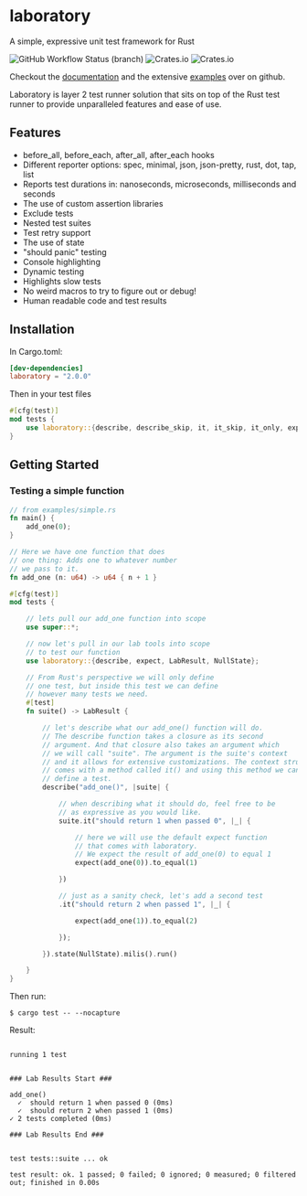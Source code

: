 # laboratory
A simple, expressive unit test framework for Rust



![GitHub Workflow Status (branch)](https://img.shields.io/github/workflow/status/enokson/laboratory/build/master?style=for-the-badge)
![Crates.io](https://img.shields.io/crates/v/laboratory?style=for-the-badge)
![Crates.io](https://img.shields.io/crates/l/laboratory?style=for-the-badge)

Checkout the [documentation](https://enokson.github.io/laboratory/) and the extensive [examples](https://github.com/enokson/laboratory/tree/master/examples) over on github.

Laboratory is layer 2 test runner solution that sits on top of the Rust test runner to provide unparalleled features and ease of use.

## Features
* before_all, before_each, after_all, after_each hooks  
* Different reporter options: spec, minimal, json, json-pretty, rust, dot, tap, list
* Reports test durations in: nanoseconds, microseconds, milliseconds and seconds  
* The use of custom assertion libraries  
* Exclude tests  
* Nested test suites  
* Test retry support
* The use of state  
* "should panic" testing
* Console highlighting
* Dynamic testing
* Highlights slow tests
* No weird macros to try to figure out or debug!
* Human readable code and test results

## Installation
In Cargo.toml:
```toml
[dev-dependencies]
laboratory = "2.0.0"
```
Then in your test files
```rust
#[cfg(test)]
mod tests {
    use laboratory::{describe, describe_skip, it, it_skip, it_only, expect};
}
```

## Getting Started
### Testing a simple function
```rust
// from examples/simple.rs
fn main() {
    add_one(0);
}

// Here we have one function that does
// one thing: Adds one to whatever number
// we pass to it.
fn add_one (n: u64) -> u64 { n + 1 }

#[cfg(test)]
mod tests {

    // lets pull our add_one function into scope
    use super::*;

    // now let's pull in our lab tools into scope
    // to test our function
    use laboratory::{describe, expect, LabResult, NullState};

    // From Rust's perspective we will only define
    // one test, but inside this test we can define
    // however many tests we need.
    #[test]
    fn suite() -> LabResult {

        // let's describe what our add_one() function will do.
        // The describe function takes a closure as its second
        // argument. And that closure also takes an argument which
        // we will call "suite". The argument is the suite's context
        // and it allows for extensive customizations. The context struct
        // comes with a method called it() and using this method we can
        // define a test.
        describe("add_one()", |suite| {

            // when describing what it should do, feel free to be
            // as expressive as you would like.
            suite.it("should return 1 when passed 0", |_| {

                // here we will use the default expect function
                // that comes with laboratory.
                // We expect the result of add_one(0) to equal 1
                expect(add_one(0)).to_equal(1)

            })

            // just as a sanity check, let's add a second test
            .it("should return 2 when passed 1", |_| {

                expect(add_one(1)).to_equal(2)

            });

        }).state(NullState).milis().run()

    }
}
```

Then run: 
```shell script
$ cargo test -- --nocapture
```

Result:  
```

running 1 test


### Lab Results Start ###

add_one()
  ✓  should return 1 when passed 0 (0ms)
  ✓  should return 2 when passed 1 (0ms)
✓ 2 tests completed (0ms)

### Lab Results End ###


test tests::suite ... ok

test result: ok. 1 passed; 0 failed; 0 ignored; 0 measured; 0 filtered out; finished in 0.00s


```
